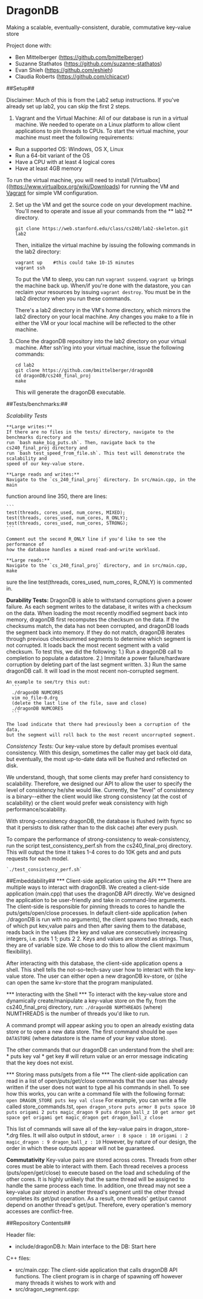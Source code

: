DragonDB
=========

Making a scalable, eventually-consistent, durable, commutative key-value store

Project done with:
  * Ben Mittelberger (https://github.com/bmittelberger)
  * Suzanne Stathatos (https://github.com/suzanne-stathatos)
  * Evan Shieh (https://github.com/eshieh)
  * Claudia Roberts (https://github.com/chicacvr)

##Setup##

Disclaimer: Much of this is from the Lab2 setup instructions. If you've already set up
lab2, you can skip the first 2 steps.

1. Vagrant and the Virtual Machine: 
  All of our database is run in a virtual machine. We needed to operate on a Linux platform to 
  allow client applications to pin threads to CPUs. To start the virtual machine, your machine
  must meet the following requirements:
  * Run a supported OS: Windows, OS X, Linux
  * Run a 64-bit variant of the OS
  * Have a CPU with at least 4 logical cores
  * Have at least 4GB memory

  To run the virtual machine, you will need to install [Virtualbox]((https://www.virtualbox.org/wiki/Downloads)
  for running the VM and [Vagrant](https://www.vagrantup.com/downloads.html) for simple VM configuration. 

2. Set up the VM and get the source code on your development machine. You'll need to operate 
	and issue all your commands from the ** lab2 ** directory. 

	`git clone https://web.stanford.edu/class/cs240/lab2-skeleton.git lab2`

	Then, initialize the virtual machine by issuing the following commands in the lab2 directory:

    ```
    vagrant up    #this could take 10-15 minutes
    vagrant ssh
    ```

	To put the VM to sleep, you can run `vagrant suspend`. `vagrant up` brings the machine back up. 
	When/if you're done with the datastore, you can reclaim your resources by issuing `vagrant destroy`. 
	You must be in the lab2 directory when you run these commands.

	There's a lab2 directory in the VM's home directory, which mirrors the lab2 directory on your local 
	machine. Any changes you make to a file in either the VM or your local machine will be reflected
	to the other machine. 

3. Clone the dragonDB repository into the lab2 directory on your virtual machine. After ssh'ing into
   your virtual machine, issue the following commands:
     ```shell
     cd lab2
     git clone https://github.com/bmittelberger/dragonDB
     cd dragonDB/cs240_final_proj
     make
     ```

   This will generate the dragonDB executable.

##Tests/benchmarks:##

  *Scalability Tests*

	**Large writes:**
	If there are no files in the tests/ directory, navigate to the benchmarks directory and 
	run `bash make_big_puts.sh`. Then, navigate back to the cs240_final_proj directory and 
	run `bash test_speed_from_file.sh`. This test will demonstrate the scalability and 
	speed of our key-value store. 

	**Large reads and writes:**
	Navigate to the `cs_240_final_proj` directory. In src/main.cpp, in the main 
  function around line 350, there are lines: 

    ```
    test(threads, cores_used, num_cores, MIXED);
    test(threads, cores_used, num_cores, R_ONLY);
    test(threads, cores_used, num_cores, STRONG);
    ```

    Comment out the second R_ONLY line if you'd like to see the performance of 
    how the database handles a mixed read-and-write workload.

	**Large reads:**
	Navigate to the `cs_240_final_proj` directory, and in src/main.cpp, make
  sure the line test(threads, cores_used, num_cores, R_ONLY) is commented
  in.

  **Durability Tests:**
  DragonDB is able to withstand corruptions given a power failure. As each segment
  writes to the database, it writes with a checksum on the data. When loading the most
  recently modified segment back into memory, dragonDB first recomputes the 
  checksum on the data. If the checksums match, the data has not been corrupted, 
  and dragonDB loads the segment back into memory. If they do not match, 
  dragonDB iterates through previous checksummed segments to determine which
  segment is not corrupted. It loads back the most recent segment with a valid 
  checksum. To test this, we did the following:
    1.) Run a dragonDB call to completion to populate a datastore.
    2.) Immitate a power failure/hardware corruption by deleting part 
        of the last segment written.
    3.) Run the same dragonDB call. It will load in the most recent
        non-corrupted segment.

    An example to see/try this out:
      ```
      ./dragonDB NUMCORES
      vim no_file-0.drg
      (delete the last line of the file, save and close)
      ./dragonDB NUMCORES
      ```

    The load indicate that there had previously been a corruption of the data, 
    but the segment will roll back to the most recent uncorrupted segment.


  *Consistency Tests:*
  Our key-value store by default promises eventual consistency. With this design, 
  sometimes the caller may get back old data, but eventually, the most up-to-date 
  data will be flushed and reflected on disk.

  We understand, though, that some clients may prefer hard consistency to 
  scalability. Therefore, we designed our API to allow the user to specify 
  the level of consistency he/she would like. Currently, the "level" of 
  consistency is a binary--either the client would like strong consistency
  (at the cost of scalability) or the client would prefer weak
  consistency with high performance/scalability.

  With strong-consistency dragonDB, the database is flushed (with
  fsync so that it persists to disk rather than to the disk cache) after 
  every push.

  To compare the performance of strong-consistency to weak-consistency, 
  run the script test_consistency_perf.sh from the cs240_final_proj
  directory. This will output the time it takes 1-4 cores to do 
  10K gets and and puts requests for each model. 

    `./test_consistency_perf.sh`


##Embeddability## 
  *** Client-side application using the API ***
  There are multiple ways to interact with dragonDB. We created a client-side application
  (main.cpp) that uses the dragonDB API directly. We've designed the application to 
  be user-friendly and take in command-line arguments. The client-side is responsible for 
  pinning threads to cores to handle the puts/gets/open/close processes. In default
  client-side application (when ./dragonDB is run with no arguments), the client spawns
  two threads, each of which put kev,value pairs and then after saving them to 
  the database, reads back in the values (the key and value are consecutively 
  increasing integers, i.e. puts 1 1; puts 2 2. Keys and values are stored as 
  strings. Thus, they are of variable size. We chose to do this to allow the client 
  maximum flexibility). 

  After interacting with this database, the client-side application opens a shell. This
  shell tells the not-so-tech-savy user how to interact with the key-value store. 
  The user can either open a new dragonDB kv-store, or (s)he can open the same kv-store
  that the program manipulated. 


  *** Interacting with the Shell ***
  To interact with the key-value store and dynamically create/manipulate a 
   key-value store on the fly, from the cs240_final_proj directory, run:
   `./dragonDB NUMTHREADS` (where) NUMTHREADS is the number of threads you'd like
   to run. 

   A command prompt will appear asking you to open an already existing data 
   store or to open a new data store. The first command should be 
   `open DATASTORE` (where datastore is the name of your key value store).
    
   The other commands that our dragonDB can understand from the shell are:
  	* puts key val
  	* get key    # will return value or an error message indicating that the key does not exist.  


  *** Storing mass puts/gets from a file ***
  The client-side application can read in a list of open/puts/get/close commands that 
  the user has already written if the user does not want to type all his commands in shell.
  To see how this works, you can write a command file with the following format:
    ```
    open DRAGON_STORE
    puts key val
    close
    ```
  For example, you can write a file called store_commands.tst, 
    ```
    open dragon_store
    puts armor 8
    puts space 10
    puts origami 2
    puts magic_dragon 9
    puts dragon_ball_z 10
    get armor
    get space
    get origami
    get magic_dragon
    get dragon_ball_z
    close
    ```

  This list of commands will save all of the key-value pairs in dragon_store-*.drg files. 
  It will also output in stdout, 
    ```
    armor : 8
    space : 10
    origami : 2
    magic_dragon : 9
    dragon_ball_z : 10
    ```
    However, by nature of our design, the order in which these outputs appear will 
    not be guaranteed.

 **Commutativity**
    Key-value pairs are stored across cores. Threads from other cores must be able to 
    interact with them. Each thread receives a process (puts/open/get/close) to execute 
    based on the load and scheduling of the other cores. It is highly unlikely that the 
    same thread will be assigned to handle the same process each time. In addition, 
    one thread may not see a key-value pair stored in another thread's segment
    until the other thread completes its get/put operation. As a result, one threads'
    get/put cannot depend on another thread's get/put. Therefore, every operation's
    memory accesses are conflict-free.


##Repository Contents##

Header file:
  * include/dragonDB.h: Main interface to the DB: Start here

C++ files:
  * src/main.cpp: The client-side application that calls dragonDB API functions.
                  The client program is in charge of spawning off however many
                  threads it wishes to work with and 
  * src/dragon_segment.cpp: 

